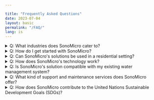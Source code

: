 ```yaml
---

title: "Frequently Asked Questions"
date: 2023-07-04
layout: basic
permalink: "/FAQ/"
lang: is
---
```

<details>
 <summary>Q: What industries does SonoMicro cater to?</summary>
 <div class="answer">
    SonoMicro caters to a wide range of industries, including manufacturing, agriculture, commercial buildings, hospitality, and any other sector where water management plays a crucial role. Our solutions are designed to help organizations meet their sustainability goals and optimize their water usage. In addition, our technology provides actionable insights that can be used to comply with ESG reporting standards, such as the EU's CSRD reporting directive. With SonoMicro's solutions, organizations can contribute to a greener future while meeting their sustainability goals and regulatory obligations.
 </div>
</details>


<details>
 <summary>Q: How do I get started with SonoMicro?</summary>
  <div class="answer">
  To get started with SonoMicro, simply contact us through our website. Our experts will assess your current water usage patterns and infrastructure, providing tailored recommendations for maximizing efficiency and minimizing waste. We will then work with you to seamlessly integrate our non-invasive sub-metering hardware and user-friendly digital platform into your existing systems.
  </div>
</details>


<details>
 <summary>Q: Can SonoMicro's solutions be used in a residential setting?</summary>
  <div class="answer">
  While SonoMicro primarily focuses on European companies subject to the EU Corporate Sustainability Reporting Directive (CSRD), our solutions can be adapted to residential settings. Our flexible licensing model ensures that our advanced hardware and software solutions are accessible to organizations and individuals of all sizes, fostering a greener future for all.
  </div>
</details>


<details>
 <summary>Q: How does SonoMicro's technology work? </summary>
  <div class="answer">
  SonoMicro's non-invasive water flow measurement technology utilizes state-of-the-art sub-metering hardware and digital solutions to collect raw water flow data. This data is then processed and analyzed using our software suite, which delivers actionable insights for optimizing water usage and reducing waste. Our system eliminates the need for system downtime, plumbing alterations, or electrical work, and leverages existing cellular infrastructure for data transmission at no extra cost.
 </div>
</details>


<details>
  <summary>Q: Is SonoMicro's solution compatible with my existing water management system?</summary>
   <div class="answer">
   SonoMicro's solutions are designed to integrate seamlessly with your existing water management systems, through our accessible APIs. In addition, our OEM service can assist in seamlessly transferring meter readings into your own, or any other third-party water management system. Our non-invasive sub-metering hardware requires minimal modifications to your infrastructure, ensuring a smooth transition to smarter, more sustainable water management practices without the need for downtime or additional engineering infrastructure.
 </div>
</details>


<details>
 <summary>Q: What kind of support and maintenance services does SonoMicro offer?</summary>
  <div class="answer">
  SonoMicro offers ongoing support and maintenance services for our clients. Our dedicated team will assist you with any questions or concerns you may have and provide access to valuable insights and reports that help you track progress and make informed decisions for continuous improvement. We also take full ownership and responsibility for ensuring the quality of data throughout the service life of our technology. With our commitment to helping you achieve your water management goals and contribute to a greener future, you can rely on SonoMicro for comprehensive support and maintenance services.
  </div>
</details>


<details>
 <summary>Q: How does SonoMicro contribute to the United Nations Sustainable Development Goals (SDGs)?</summary>
  <div class="answer">
  SonoMicro aligns its mission and operations with key United Nations Sustainable Development Goals (SDGs), including SDG 6: Clean Water and Sanitation, SDG 9: Industry, Innovation, and Infrastructure, and SDG 12: Responsible Consumption and Production. Our focus on efficient water management practices supports these goals and demonstrates our dedication to creating a more sustainable and environmentally responsible future for all.
  </div>
</details>



<style>
  .answer {
    margin-left: 40px; /* adjust this value to change the indentation */
    margin-top: 20px;
  margin-bottom: 20px;
  }
</style>